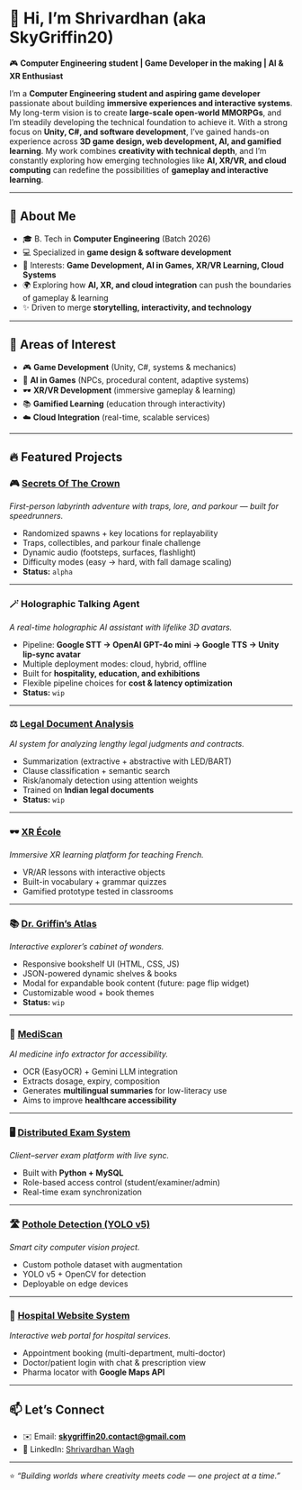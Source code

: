# 👋 Hi, I’m Shrivardhan (aka SkyGriffin20)

🎮 **Computer Engineering student | Game Developer in the making | AI & XR Enthusiast**

I’m a **Computer Engineering student and aspiring game developer** passionate about building **immersive experiences and interactive systems**. My long-term vision is to create **large-scale open-world MMORPGs**, and I’m steadily developing the technical foundation to achieve it. With a strong focus on **Unity, C#, and software development**, I’ve gained hands-on experience across **3D game design, web development, AI, and gamified learning**. My work combines **creativity with technical depth**, and I’m constantly exploring how emerging technologies like **AI, XR/VR, and cloud computing** can redefine the possibilities of **gameplay and interactive learning**.  

---

## 🚀 About Me
- 🎓 B. Tech in **Computer Engineering** (Batch 2026)  
- 💻 Specialized in **game design & software development**  
- 🧠 Interests: **Game Development, AI in Games, XR/VR Learning, Cloud Systems**  
- 🌍 Exploring how **AI, XR, and cloud integration** can push the boundaries of gameplay & learning  
- ✨ Driven to merge **storytelling, interactivity, and technology**  

---

## 👀 Areas of Interest
- 🎮 **Game Development** (Unity, C#, systems & mechanics)  
- 🧠 **AI in Games** (NPCs, procedural content, adaptive systems)  
- 🕶️ **XR/VR Development** (immersive gameplay & learning)  
- 📚 **Gamified Learning** (education through interactivity)  
- ☁️ **Cloud Integration** (real-time, scalable services)  

---

## 🔥 Featured Projects

### 🎮 [Secrets Of The Crown](#)
*First-person labyrinth adventure with traps, lore, and parkour — built for speedrunners.*  
- Randomized spawns + key locations for replayability  
- Traps, collectibles, and parkour finale challenge  
- Dynamic audio (footsteps, surfaces, flashlight)  
- Difficulty modes (easy → hard, with fall damage scaling)  
- **Status:** `alpha`

---

### 🪄 Holographic Talking Agent
*A real-time holographic AI assistant with lifelike 3D avatars.*  
- Pipeline: **Google STT → OpenAI GPT-4o mini → Google TTS → Unity lip-sync avatar**  
- Multiple deployment modes: cloud, hybrid, offline  
- Built for **hospitality, education, and exhibitions**  
- Flexible pipeline choices for **cost & latency optimization**  
- **Status:** `wip`

---

### ⚖️ [Legal Document Analysis](#)
*AI system for analyzing lengthy legal judgments and contracts.*  
- Summarization (extractive + abstractive with LED/BART)  
- Clause classification + semantic search  
- Risk/anomaly detection using attention weights  
- Trained on **Indian legal documents**  
- **Status:** `wip`

---

### 🕶️ [XR École](#)
*Immersive XR learning platform for teaching French.*  
- VR/AR lessons with interactive objects  
- Built-in vocabulary + grammar quizzes  
- Gamified prototype tested in classrooms  

---

### 📚 [Dr. Griffin’s Atlas](#)
*Interactive explorer’s cabinet of wonders.*  
- Responsive bookshelf UI (HTML, CSS, JS)  
- JSON-powered dynamic shelves & books  
- Modal for expandable book content (future: page flip widget)  
- Customizable wood + book themes  
- **Status:** `wip`

---

### 💊 [MediScan](#)
*AI medicine info extractor for accessibility.*  
- OCR (EasyOCR) + Gemini LLM integration  
- Extracts dosage, expiry, composition  
- Generates **multilingual summaries** for low-literacy use  
- Aims to improve **healthcare accessibility**  

---

### 🖥 [Distributed Exam System](#)
*Client–server exam platform with live sync.*  
- Built with **Python + MySQL**  
- Role-based access control (student/examiner/admin)  
- Real-time exam synchronization  

---

### 🛣️ [Pothole Detection (YOLO v5)](#)
*Smart city computer vision project.*  
- Custom pothole dataset with augmentation  
- YOLO v5 + OpenCV for detection  
- Deployable on edge devices  

---

### 🏥 [Hospital Website System](#)
*Interactive web portal for hospital services.*  
- Appointment booking (multi-department, multi-doctor)  
- Doctor/patient login with chat & prescription view  
- Pharma locator with **Google Maps API**  

---

## 📫 Let’s Connect
- ✉️ Email: **skygriffin20.contact@gmail.com**  
- 🐙 LinkedIn: [Shrivardhan Wagh](https://www.linkedin.com/in/shrivardhan-wagh)

---

⭐ *“Building worlds where creativity meets code — one project at a time.”*

<!---
SkyGriffin20/SkyGriffin20 is a ✨ special ✨ repository because its README.md (this file) appears on your GitHub profile.
You can click the Preview link to take a look at your changes.
--->
